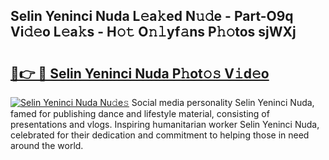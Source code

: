 ## Selin Yeninci Nuda L𝚎a𝚔ed N𝚞𝚍e - Part-O9q Vi𝚍𝚎o L𝚎a𝚔s - H𝚘𝚝 O𝚗𝚕yf𝚊ns P𝚑𝚘tos sjWXj

# <h2><a href="http://kfa05f.oniu.top/?m=Selin+Yeninci+Nuda">🔗👉 🔴 Selin Yeninci Nuda P𝚑ot𝚘𝚜 V𝚒d𝚎o</a></h2>

[![Selin Yeninci Nuda Nu𝚍e𝚜](https://i.imgur.com/0qMVB7G.gif)](http://kfa05f.oniu.top/?m=Selin+Yeninci+Nuda)
Social media personality Selin Yeninci Nuda, famed for publishing dance and lifestyle material, consisting of presentations and vlogs. Inspiring humanitarian worker Selin Yeninci Nuda, celebrated for their dedication and commitment to helping those in need around the world.  
